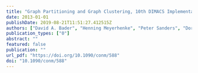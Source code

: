 ```yaml
---
title: "Graph Partitioning and Graph Clustering, 10th DIMACS Implementation Challenge Workshop, Georgia Institute of Technology, Atlanta, GA, USA, February 13-14, 2012. Proceedings"
date: 2013-01-01
publishDate: 2019-08-21T11:51:27.412515Z
authors: ["David A. Bader", "Henning Meyerhenke", "Peter Sanders", "Dorothea Wagner"]
publication_types: ["0"]
abstract: ""
featured: false
publication: ""
url_pdf: "https://doi.org/10.1090/conm/588"
doi: "10.1090/conm/588"
---
```



